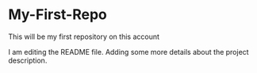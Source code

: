 # My-First-Repo
This will be my first repository on this account

I am editing the README file. Adding some more details about the project description.

